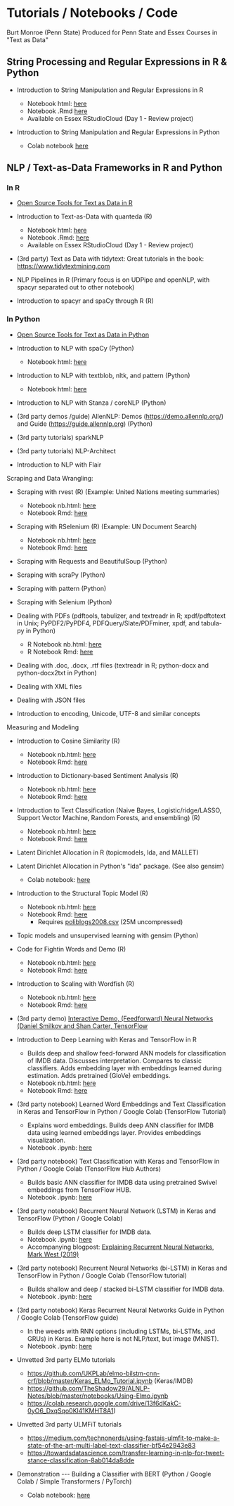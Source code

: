 # Tutorials / Notebooks / Code

Burt Monroe (Penn State)
Produced for Penn State and Essex Courses in "Text as Data"

## String Processing and Regular Expressions in R & Python

* Introduction to String Manipulation and Regular Expressions in R
    * Notebook html: [here](https://burtmonroe.github.io/TextAsDataCourse/Tutorials/TADA-IntroToTextManipulation.html)
    * Notebook .Rmd [here](https://burtmonroe.github.io/TextAsDataCourse/Tutorials/TADA-IntroToTextManipulation.Rmd)
    * Available on Essex RStudioCloud (Day 1 - Review project)
    
* Introduction to String Manipulation and Regular Expressions in Python
    * Colab notebook [here](https://colab.research.google.com/drive/1wCVf8xaoTAsKya5uuuo5knvizbWgheE_?usp=sharing)


## NLP / Text-as-Data Frameworks in R and Python

### In R

   * [Open Source Tools for Text as Data in R](https://burtmonroe.github.io/TextAsDataCourse/Notes/RText/)
   
   * Introduction to Text-as-Data with quanteda (R)
      * Notebook html: [here](https://burtmonroe.github.io/TextAsDataCourse/Tutorials/TADA-IntroToQuanteda.html)    
      * Notebook .Rmd: [here](https://burtmonroe.github.io/TextAsDataCourse/Tutorials/TADA-IntroToQuanteda.Rmd)
      * Available on Essex RStudioCloud (Day 1 - Review project)
      
   * (3rd party) Text as Data with tidytext: Great tutorials in the book: https://www.tidytextmining.com
   
   * NLP Pipelines in R (Primary focus is on UDPipe and openNLP, with spacyr separated out to other notebook)
  
   * Introduction to spacyr and spaCy through R (R)


### In Python
 
   * [Open Source Tools for Text as Data in Python](https://burtmonroe.github.io/TextAsDataCourse/Notes/PythonText/)
   
   * Introduction to NLP with spaCy (Python)
      * Notebook html: [here](https://burtmonroe.github.io/TextAsDataCourse/Tutorials/Introduction%20to%20NLP%20with%20spaCy.html)
   
   * Introduction to NLP with textblob, nltk, and pattern (Python)
      * Notebook html: [here](https://burtmonroe.github.io/TextAsDataCourse/Tutorials/Introduction%20to%20NLP%20with%20TextBlob%2C%20NLTK%2C%20and%20pattern.html)
      
   * Introduction to NLP with Stanza / coreNLP (Python)

   * (3rd party demos /guide) AllenNLP: Demos (https://demo.allennlp.org/) and Guide (https://guide.allennlp.org) (Python)

   * (3rd party tutorials) sparkNLP

   * (3rd party tutorials) NLP-Architect

   * Introduction to NLP with Flair

Scraping and Data Wrangling:
        
* Scraping with rvest (R) (Example: United Nations meeting summaries)
   * Notebook nb.html: [here](https://burtmonroe.github.io/TextAsDataCourse/Tutorials/TADA-ScrapingWithRvest_UNMeetingSummaries.nb.html)
   * Notebook Rmd: [here](https://burtmonroe.github.io/TextAsDataCourse/Tutorials/TADA-ScrapingWithRvest_UNMeetingSummaries.Rmd)

* Scraping with RSelenium (R) (Example: UN Document Search)
   * Notebook nb.html: [here](https://burtmonroe.github.io/TextAsDataCourse/Tutorials/TADA-RSelenium.nb.html)
   * Notebook Rmd: [here](https://burtmonroe.github.io/TextAsDataCourse/Tutorials/TADA-RSelenium.Rmd)

* Scraping with Requests and BeautifulSoup (Python)

* Scraping with scraPy (Python)

* Scraping with pattern (Python)

* Scraping with Selenium (Python)

* Dealing with PDFs (pdftools, tabulizer, and textreadr in R; xpdf/pdftotext in Unix; PyPDF2/PyPDF4, PDFQuery/Slate/PDFminer, xpdf, and tabula-py in Python)
   * R Notebook nb.html: [here](https://burtmonroe.github.io/TextAsDataCourse/Tutorials/TADA-PDFs.nb.html)
   * R Notebook Rmd: [here](https://burtmonroe.github.io/TextAsDataCourse/Tutorials/TADA-PDFs.Rmd)


* Dealing with .doc, .docx, .rtf files (textreadr in R; python-docx and python-docx2txt in Python)

* Dealing with XML files

* Dealing with JSON files

* Introduction to encoding, Unicode, UTF-8 and similar concepts

Measuring and Modeling

* Introduction to Cosine Similarity (R)
   * Notebook nb.html: [here](https://burtmonroe.github.io/TextAsDataCourse/Tutorials/TADA-CosineSimTutorial.nb.html)
   * Notebook Rmd: [here](https://burtmonroe.github.io/TextAsDataCourse/Tutorials/TADA-CosineSimTutorial.Rmd)

* Introduction to Dictionary-based Sentiment Analysis (R)
   * Notebook nb.html: [here](https://burtmonroe.github.io/TextAsDataCourse/Tutorials/TADA-SentimentAnalysisWithLexicoder.nb.html)
   * Notebook Rmd: [here](https://burtmonroe.github.io/TextAsDataCourse/Tutorials/TADA-SentimentAnalysisWithLexicoder.Rmd)

* Introduction to Text Classification (Naive Bayes, Logistic/ridge/LASSO, Support Vector Machine, Random Forests, and ensembling) (R)
   * Notebook nb.html: [here](https://burtmonroe.github.io/TextAsDataCourse/Tutorials/TADA-Classification.nb.html)
   * Notebook Rmd: [here](https://burtmonroe.github.io/TextAsDataCourse/Tutorials/TADA-Classification.Rmd)

* Latent Dirichlet Allocation in R (topicmodels, lda, and MALLET)

* Latent Dirichlet Allocation in Python's "lda" package. (See also gensim)
   * Colab notebook: [here](https://colab.research.google.com/drive/1i7DdjegYt4kJqU2fv9-e00qCrbAtEpt2)

* Introduction to the Structural Topic Model (R)
   * Notebook nb.html: [here](https://burtmonroe.github.io/TextAsDataCourse/Tutorials/IntroSTM.nb.html)
   * Notebook Rmd: [here](https://burtmonroe.github.io/TextAsDataCourse/Tutorials/IntroSTM.Rmd)
      * Requires [poliblogs2008.csv](https://burtmonroe.github.io/TextAsDataCourse/Tutorials/poliblogs2008.csv.zip) (25M uncompressed)

* Topic models and unsupervised learning with gensim (Python)

* Code for Fightin Words and Demo (R)
   * Notebook nb.html: [here](https://burtmonroe.github.io/TextAsDataCourse/Tutorials/TADA-FightinWords.nb.html)
   * Notebook Rmd: [here](https://burtmonroe.github.io/TextAsDataCourse/Tutorials/TADA-FightinWords.Rmd)
   
* Introduction to Scaling with Wordfish (R)
   * Notebook nb.html: [here](https://burtmonroe.github.io/TextAsDataCourse/Tutorials/IntroductionToWordfish.nb.html)
   * Notebook Rmd: [here](https://burtmonroe.github.io/TextAsDataCourse/Tutorials/IntroductionToWordfish.Rmd)
   
* (3rd party demo) [Interactive Demo, (Feedforward) Neural Networks (Daniel Smilkov and Shan Carter, TensorFlow](https://playground.tensorflow.org/)

* Introduction to Deep Learning with Keras and TensorFlow in R
   * Builds deep and shallow feed-forward ANN models for classification of IMDB data. Discusses interpretation. Compares to classic classifiers. Adds embedding layer with embeddings learned during estimation. Adds pretrained (GloVe) embeddings.
   * Notebook nb.html: [here](https://burtmonroe.github.io/TextAsDataCourse/Tutorials/TADA-IntroToKerasAndTensflowInR.nb.html)
   * Notebook Rmd: [here](https://burtmonroe.github.io/TextAsDataCourse/Tutorials/TADA-IntroToKerasAndTensflowInR.Rmd)

* (3rd party notebook) Learned Word Embeddings and Text Classification in Keras and TensorFlow in Python / Google Colab (TensorFlow Tutorial)
   * Explains word embeddings. Builds deep ANN classifier for IMDB data using learned embeddings layer. Provides embeddings visualization.
   * Notebook .ipynb: [here](https://www.tensorflow.org/tutorials/text/word_embeddings)

* (3rd party notebook) Text Classification with Keras and TensorFlow in Python / Google Colab (TensorFlow Hub Authors)
   * Builds basic ANN classifier for IMDB data using pretrained Swivel embeddings from TensorFlow HUB.
   * Notebook .ipynb: [here](https://colab.research.google.com/github/tensorflow/hub/blob/master/examples/colab/tf2_text_classification.ipynb)

* (3rd party notebook) Recurrent Neural Network (LSTM) in Keras and TensorFlow (Python / Google Colab)
   * Builds deep LSTM classifier for IMDB data.
   * Notebook .ipynb: [here](https://colab.research.google.com/github/markwest1972/LSTM-Example-Google-Colaboratory/blob/master/LSTM_IMDB_Sentiment_Example.ipynb)
   * Accompanying blogpost: [Explaining Recurrent Neural Networks, Mark West (2019)](https://www.bouvet.no/bouvet-deler/explaining-recurrent-neural-networks)

* (3rd party notebook) Recurrent Neural Networks (bi-LSTM) in Keras and TensorFlow in Python / Google Colab (TensorFlow tutorial)
   * Builds shallow and deep / stacked bi-LSTM classifier for IMDB data.
   * Notebook .ipynb: [here](https://www.tensorflow.org/tutorials/text/text_classification_rnn)

* (3rd party notebook) Keras Recurrent Neural Networks Guide in Python / Google Colab (TensorFlow guide)
   * In the weeds with RNN options (including LSTMs, bi-LSTMs, and GRUs) in Keras. Example here is not NLP/text, but image (MNIST).
   * Notebook .ipynb: [here](https://www.tensorflow.org/guide/keras/rnn)
 
* Unvetted 3rd party ELMo tutorials
   * https://github.com/UKPLab/elmo-bilstm-cnn-crf/blob/master/Keras_ELMo_Tutorial.ipynb (Keras/IMDB)
   * https://github.com/TheShadow29/ALNLP-Notes/blob/master/notebooks/Using-Elmo.ipynb
   * https://colab.research.google.com/drive/13f6dKakC-0yO6_DxqSqo0Kl41KMHT8A1)
   
* Unvetted 3rd party ULMFiT tutorials
   * https://medium.com/technonerds/using-fastais-ulmfit-to-make-a-state-of-the-art-multi-label-text-classifier-bf54e2943e83
   * https://towardsdatascience.com/transfer-learning-in-nlp-for-tweet-stance-classification-8ab014da8dde

* Demonstration --- Building a Classifier with BERT (Python / Google Colab / Simple Transformers / PyTorch)
   * Colab notebook: [here](https://colab.research.google.com/drive/1JKQj-DWHLv_vBdF3VypAIEC6npULOFGy)

